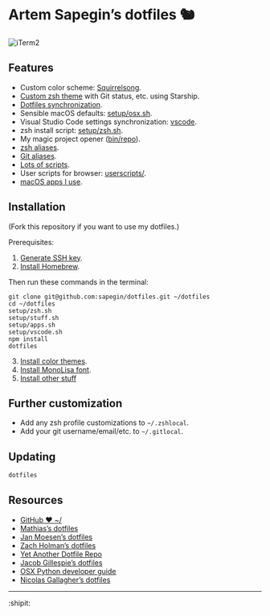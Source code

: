 # Artem Sapegin’s dotfiles 🐿️

![iTerm2](https://github.com/sapegin/squirrelsong/raw/master/dark/squirrelsong_terminal.png)

## Features

- Custom color scheme: [Squirrelsong](https://github.com/sapegin/dotfiles/tree/master/colors).
- [Custom zsh theme](https://github.com/sapegin/dotfiles/blob/master/tilde/.starship.toml) with Git status, etc. using Starship.
- [Dotfiles synchronization](https://github.com/sapegin/dotfiles/blob/master/bin/lib/sync-dotfiles).
- Sensible macOS defaults: [setup/osx.sh](https://github.com/sapegin/dotfiles/blob/master/setup/osx.sh).
- Visual Studio Code settings synchronization: [vscode](https://github.com/sapegin/dotfiles/tree/master/vscode).
- zsh install script: [setup/zsh.sh](https://github.com/sapegin/dotfiles/blob/master/setup/zsh.sh).
- My magic project opener ([bin/repo](https://github.com/sapegin/dotfiles/blob/master/bin/repo)).
- [zsh aliases](https://github.com/sapegin/dotfiles/blob/master/zsh/aliases.zsh).
- [Git aliases](https://github.com/sapegin/dotfiles/blob/master/tilde/.gitconfig).
- [Lots of scripts](https://github.com/sapegin/dotfiles/tree/master/bin).
- User scripts for browser: [userscripts/](https://github.com/sapegin/dotfiles/tree/master/userscripts).
- [macOS apps I use](https://github.com/sapegin/dotfiles/wiki/OS-X-Apps).

## Installation

(Fork this repository if you want to use my dotfiles.)

Prerequisites:

1. [Generate SSH key](https://help.github.com/articles/generating-ssh-keys/).
2. [Install Homebrew](http://brew.sh/).

Then run these commands in the terminal:

```
git clone git@github.com:sapegin/dotfiles.git ~/dotfiles
cd ~/dotfiles
setup/zsh.sh
setup/stuff.sh
setup/apps.sh
setup/vscode.sh
npm install
dotfiles
```

3. [Install color themes](./colors/Readme.md).
4. [Install MonoLisa font](https://www.monolisa.dev/).
5. [Install other stuff](./setup/Readme.md)

## Further customization

- Add any zsh profile customizations to `~/.zshlocal`.
- Add your git username/email/etc. to `~/.gitlocal`.

## Updating

```bash
dotfiles
```

## Resources

- [GitHub ❤ ~/](http://dotfiles.github.io/)
- [Mathias’s dotfiles](https://github.com/mathiasbynens/dotfiles)
- [Jan Moesen’s dotfiles](https://github.com/janmoesen/tilde)
- [Zach Holman’s dotfiles](https://github.com/holman/dotfiles)
- [Yet Another Dotfile Repo](https://github.com/skwp/dotfiles)
- [Jacob Gillespie’s dotfiles](https://github.com/jacobwgillespie/dotfiles)
- [OSX Python developer guide](https://gist.github.com/stefanfoulis/902296)
- [Nicolas Gallagher’s dotfiles](https://github.com/necolas/dotfiles)

---

:shipit:
